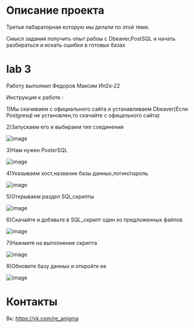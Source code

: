 

# Описание проекта

Третья лабараторная  которую мы делали по этой теме.

Смысл задания получить опыт рабоы с Dbeaver,PostSQL и начать разбираться и искать ошибки в готовых базах


# lab 3

Работу выполнил Федоров Максим Ип2к-22

Инструкция к работе :

1)Мы скачиваем с официального сайта и устанавливаем Dbeaver(Если Postgresql не установлен,то скачайте с офицального сайта)

2)Запускаем его и выбираем тип соединения

![image](https://user-images.githubusercontent.com/114816670/198820635-4d03179e-6cbf-4f11-ac05-5a71f83d3be0.png)

3)Нам нужен PosterSQL

![image](https://user-images.githubusercontent.com/114816670/198820664-7bfc7d12-6e8b-4d52-9a2f-bd91d3ca2426.png)


4)Указываем хост,название базы данных,логин/пароль

![image](https://user-images.githubusercontent.com/114816670/198820691-04b44fd5-12a8-4372-a7f3-dd39f9977d18.png)


5)Открываем раздел SQl_скрипты

![image](https://user-images.githubusercontent.com/114816670/198820740-4f1d06f3-80cd-49e6-9a22-7092a0011414.png)


6)Скачайте и добавьте в SQL_скрипт один из предложенных файлов

![image](https://user-images.githubusercontent.com/114816670/198820840-6a929474-5b28-4e3b-8429-f40915787c3d.png)


7)Нажмите на выполнение скрипта

![image](https://user-images.githubusercontent.com/114816670/198820897-1819abc5-21f8-48ec-875f-412a60c7af39.png)


8)Обновите базу данных и откройте ее

![image](https://user-images.githubusercontent.com/114816670/198820956-2ca4e4db-9ff5-427e-abbf-b02bc44b24ef.png)

# Контакты 

Вк: https://vk.com/re_anigma 


